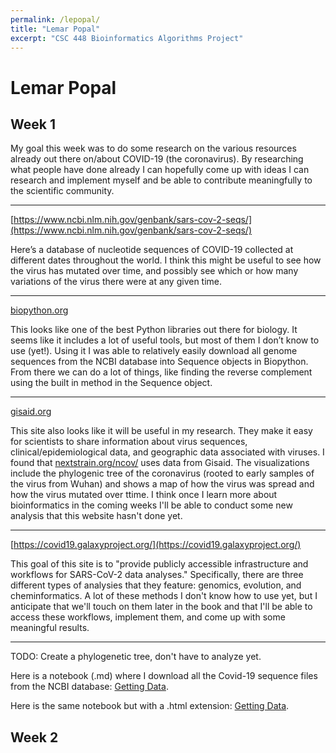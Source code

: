 ```yaml
---
permalink: /lepopal/
title: "Lemar Popal"
excerpt: "CSC 448 Bioinformatics Algorithms Project"
---
```


# Lemar Popal

## Week 1
My goal this week was to do some research on the various resources already out there on/about COVID-19 (the coronavirus). By researching what people have done already I can hopefully come up with ideas I can research and implement myself and be able to contribute meaningfully to the scientific community. 

---

[https://www.ncbi.nlm.nih.gov/genbank/sars-cov-2-seqs/](https://www.ncbi.nlm.nih.gov/genbank/sars-cov-2-seqs/)

Here’s a database of nucleotide sequences of COVID-19 collected at different dates throughout the world. I think this might be useful to see how the virus has mutated over time, and possibly see which or how many variations of the virus there were at any given time. 

---

[biopython.org](biopython.org)

This looks like one of the best Python libraries out there for biology. It seems like it includes a lot of useful tools, but most of them I don’t know to use (yet!). Using it I was able to relatively easily download all genome sequences from the NCBI database into Sequence objects in Biopython. From there we can do a lot of things, like finding the reverse complement using the built in method in the Sequence object. 

---

[gisaid.org](https://www.gisaid.org/)

This site also looks like it will be useful in my research. They make it easy for scientists to share information about virus sequences, clinical/epidemiological data, and geographic data associated with viruses. I found that [nextstrain.org/ncov/](https://nextstrain.org/ncov/) uses data from Gisaid. The visualizations include the phylogenic tree of the coronavirus (rooted to early samples of the virus from Wuhan) and shows a map of how the virus was spread and how the virus mutated over ttime. I think once I learn more about bioinformatics in the coming weeks I'll be able to conduct some new analysis that this website hasn't done yet. 

---
[https://covid19.galaxyproject.org/](https://covid19.galaxyproject.org/)

This goal of this site is to "provide publicly accessible infrastructure and workflows for SARS-CoV-2 data analyses." Specifically, there are three different types of analysies that they feature: genomics, evolution, and cheminformatics. A lot of these methods I don't know how to use yet, but I anticipate that we'll touch on them later in the book and that I'll be able to access these workflows, implement them, and come up with some meaningful results. 

---

TODO: Create a phylogenetic tree, don't have to analyze yet.


Here is a notebook (.md) where I download all the Covid-19 sequence files from the NCBI database: [Getting Data](GettingDataMD.md).

Here is the same notebook but with a .html extension: [Getting Data](GettingDataHTML.html).

## Week 2
